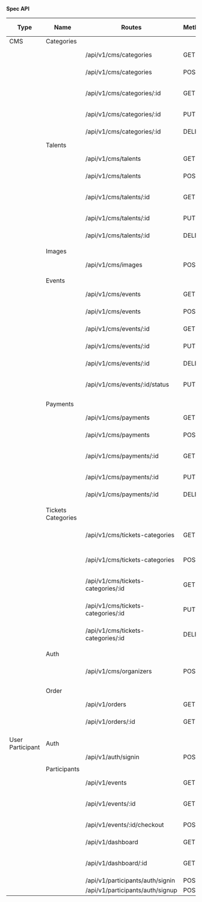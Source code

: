 **Spec API**

| Type | Name | Routes | Method | Description | Middleware Auth |
| --- | --- | --- | --- | --- | --- |
|  CMS | Categories |  |  |  |  |
|   |  | /api/v1/cms/categories | GET | Get all categories | Ya |
|   |  | /api/v1/cms/categories | POST | Create categories | Ya |
|   |  | /api/v1/cms/categories/:id | GET | Get one categories by id | Ya |
|   |  | /api/v1/cms/categories/:id | PUT | Update categories | Ya |
|   |  | /api/v1/cms/categories/:id | DELETE | Delete categories | Ya |
|   | Talents |  |  |  |  |
|   |  | /api/v1/cms/talents | GET | Get all talents | Ya |
|   |  | /api/v1/cms/talents | POST | Create talents | Ya |
|   |  | /api/v1/cms/talents/:id | GET | Get one talents by id | Ya |
|   |  | /api/v1/cms/talents/:id | PUT | Update talents | Ya |
|   |  | /api/v1/cms/talents/:id | DELETE | Delete talents | Ya |
|   |  |  |  |  |  |
|   | Images |  |  |  |  |
|   |  | /api/v1/cms/images | POST | Create images | Ya |
|   |  |  |  |  |  |
|   | Events |  |  |  |  |
|   |  | /api/v1/cms/events | GET | Get all events | Ya |
|   |  | /api/v1/cms/events | POST | Create events | Ya |
|   |  | /api/v1/cms/events/:id | GET | Get one event by id | Ya |
|   |  | /api/v1/cms/events/:id | PUT | Update events | Ya |
|   |  | /api/v1/cms/events/:id | DELETE | Delete events | Ya |
|   |  | /api/v1/cms/events/:id/status | PUT | Update status events | Ya |
|   |  |  |  |  |  |
|   | Payments |  |  |  |  |
|   |  | /api/v1/cms/payments | GET | Get all payments | Ya |
|   |  | /api/v1/cms/payments | POST | Create payments | Ya |
|   |  | /api/v1/cms/payments/:id | GET | Get one payments by id | Ya |
|   |  | /api/v1/cms/payments/:id | PUT | Update payments | Ya |
|   |  | /api/v1/cms/payments/:id | DELETE | Delete payments | Ya |
|   |  |  |  |  |  |
|   | Tickets Categories |  |  |  |  |
|   |  | /api/v1/cms/tickets-categories | GET | Get all ticket categories | Ya |
|   |  | /api/v1/cms/tickets-categories | POST | Create ticket categories | Ya |
|   |  | /api/v1/cms/tickets-categories/:id | GET | Get one ticket categories | Ya |
|   |  | /api/v1/cms/tickets-categories/:id | PUT | Update ticket categories | Ya |
|   |  | /api/v1/cms/tickets-categories/:id | DELETE | Delete ticket categories | Ya |
|   |  |  |  |  |  |
|   | Auth |  |  |  |  |
|   |  | /api/v1/cms/organizers | POST | Create admin / organizer | Ya |
|   |  |  |  |  |  |
|   | Order |  |  |  |  |
|   |  | /api/v1/orders | GET | Get all order | Ya |
|   |  | /api/v1/orders/:id | GET | Get one order by id | Ya |
|   |  |  |  |  |  |
|   |  |  |  |  |  |
| User Participant | Auth |  |  |  |  |
|   |  | /api/v1/auth/signin | POST | Signin | Tidak |
|   |  |  |  |  |  |
|   | Participants |  |  |  |  |
|   |  | /api/v1/events | GET | Get all events | Tidak |
|   |  | /api/v1/events/:id | GET | Get detail events by id | Tidak |
|   |  | /api/v1/events/:id/checkout | POST | Checkout events | Ya |
|   |  | /api/v1/dashboard | GET | Get dashboard | Ya |
|   |  | /api/v1/dashboard/:id | GET | Get detail dashboard by id | Ya |
|   |  | /api/v1/participants/auth/signin | POST | Signin | Tidak |
|   |  | /api/v1/participants/auth/signup | POST | Signup | Tidak |
